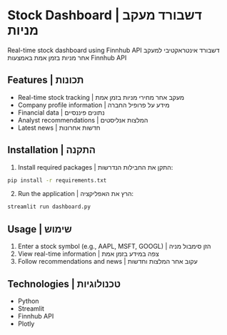 # Stock Dashboard | דשבורד מעקב מניות

Real-time stock dashboard using Finnhub API
דשבורד אינטראקטיבי למעקב אחר מניות בזמן אמת באמצעות Finnhub API

## Features | תכונות
- Real-time stock tracking | מעקב אחר מחירי מניות בזמן אמת
- Company profile information | מידע על פרופיל החברה
- Financial data | נתונים פיננסיים
- Analyst recommendations | המלצות אנליסטים
- Latest news | חדשות אחרונות

## Installation | התקנה

1. Install required packages | התקן את החבילות הנדרשות:
```bash
pip install -r requirements.txt
```

2. Run the application | הרץ את האפליקציה:
```bash
streamlit run dashboard.py
```

## Usage | שימוש
1. Enter a stock symbol (e.g., AAPL, MSFT, GOOGL) | הזן סימבול מניה
2. View real-time information | צפה במידע בזמן אמת
3. Follow recommendations and news | עקוב אחר המלצות וחדשות

## Technologies | טכנולוגיות
- Python
- Streamlit
- Finnhub API
- Plotly
